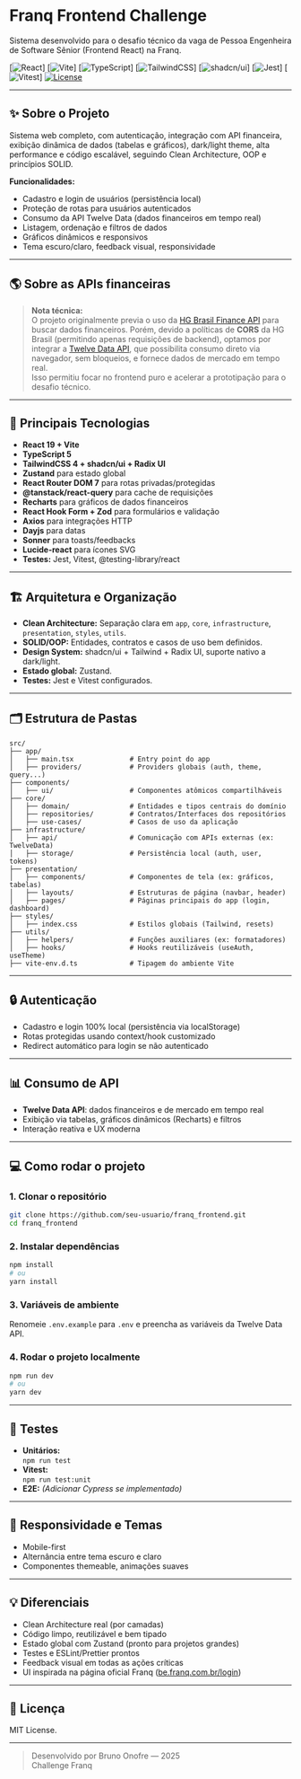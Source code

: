 # Franq Frontend Challenge

Sistema desenvolvido para o desafio técnico da vaga de Pessoa Engenheira de Software Sênior (Frontend React) na Franq.

[![React](https://img.shields.io/badge/React-19.x-61DAFB?logo=react)]
[![Vite](https://img.shields.io/badge/Vite-7.x-646CFF?logo=vite)]
[![TypeScript](https://img.shields.io/badge/TypeScript-5.x-3178C6?logo=typescript)]
[![TailwindCSS](https://img.shields.io/badge/TailwindCSS-4.x-06B6D4?logo=tailwindcss)]
[![shadcn/ui](https://img.shields.io/badge/shadcn/ui-themeable-262626)]
[![Jest](https://img.shields.io/badge/Jest-tested-%23C21325?logo=jest)]
[![Vitest](https://img.shields.io/badge/Vitest-unit-e8e850?logo=vitest)]
[![License](https://img.shields.io/badge/license-MIT-green.svg)](LICENSE)

---

## ✨ Sobre o Projeto

Sistema web completo, com autenticação, integração com API financeira, exibição dinâmica de dados (tabelas e gráficos), dark/light theme, alta performance e código escalável, seguindo Clean Architecture, OOP e princípios SOLID.

**Funcionalidades:**
- Cadastro e login de usuários (persistência local)
- Proteção de rotas para usuários autenticados
- Consumo da API Twelve Data (dados financeiros em tempo real)
- Listagem, ordenação e filtros de dados
- Gráficos dinâmicos e responsivos
- Tema escuro/claro, feedback visual, responsividade

---

## 🌎 Sobre as APIs financeiras

> **Nota técnica:**  
> O projeto originalmente previa o uso da [HG Brasil Finance API](https://hgbrasil.com/status/finance/) para buscar dados financeiros.
> Porém, devido a políticas de **CORS** da HG Brasil (permitindo apenas requisições de backend), optamos por integrar a [Twelve Data API](https://twelvedata.com/documentation), que possibilita consumo direto via navegador, sem bloqueios, e fornece dados de mercado em tempo real.  
> Isso permitiu focar no frontend puro e acelerar a prototipação para o desafio técnico.

---

## 🚀 Principais Tecnologias

- **React 19 + Vite**
- **TypeScript 5**
- **TailwindCSS 4 + shadcn/ui + Radix UI**
- **Zustand** para estado global
- **React Router DOM 7** para rotas privadas/protegidas
- **@tanstack/react-query** para cache de requisições
- **Recharts** para gráficos de dados financeiros
- **React Hook Form + Zod** para formulários e validação
- **Axios** para integrações HTTP
- **Dayjs** para datas
- **Sonner** para toasts/feedbacks
- **Lucide-react** para ícones SVG
- **Testes:** Jest, Vitest, @testing-library/react

---

## 🏗️ Arquitetura e Organização

- **Clean Architecture:** Separação clara em `app`, `core`, `infrastructure`, `presentation`, `styles`, `utils`.
- **SOLID/OOP:** Entidades, contratos e casos de uso bem definidos.
- **Design System:** shadcn/ui + Tailwind + Radix UI, suporte nativo a dark/light.
- **Estado global:** Zustand.
- **Testes:** Jest e Vitest configurados.

---

## 🗂️ Estrutura de Pastas

```plaintext
src/
├── app/
│   ├── main.tsx              # Entry point do app
│   ├── providers/            # Providers globais (auth, theme, query...)
├── components/
│   ├── ui/                   # Componentes atômicos compartilháveis
├── core/
│   ├── domain/               # Entidades e tipos centrais do domínio
│   ├── repositories/         # Contratos/Interfaces dos repositórios
│   ├── use-cases/            # Casos de uso da aplicação
├── infrastructure/
│   ├── api/                  # Comunicação com APIs externas (ex: TwelveData)
│   ├── storage/              # Persistência local (auth, user, tokens)
├── presentation/
│   ├── components/           # Componentes de tela (ex: gráficos, tabelas)
│   ├── layouts/              # Estruturas de página (navbar, header)
│   ├── pages/                # Páginas principais do app (login, dashboard)
├── styles/
│   ├── index.css             # Estilos globais (Tailwind, resets)
├── utils/
│   ├── helpers/              # Funções auxiliares (ex: formatadores)
│   ├── hooks/                # Hooks reutilizáveis (useAuth, useTheme)
├── vite-env.d.ts             # Tipagem do ambiente Vite
```

---

## 🔒 Autenticação

- Cadastro e login 100% local (persistência via localStorage)
- Rotas protegidas usando context/hook customizado
- Redirect automático para login se não autenticado

---

## 📊 Consumo de API

- **Twelve Data API**: dados financeiros e de mercado em tempo real
- Exibição via tabelas, gráficos dinâmicos (Recharts) e filtros
- Interação reativa e UX moderna

---

## 💻 Como rodar o projeto

### 1. Clonar o repositório

```bash
git clone https://github.com/seu-usuario/franq_frontend.git
cd franq_frontend
```

### 2. Instalar dependências

```bash
npm install
# ou
yarn install
```

### 3. Variáveis de ambiente

Renomeie `.env.example` para `.env` e preencha as variáveis da Twelve Data API.

### 4. Rodar o projeto localmente

```bash
npm run dev
# ou
yarn dev
```

---

## 🧪 Testes

- **Unitários:**  
  `npm run test`  
- **Vitest:**  
  `npm run test:unit`
- **E2E:** *(Adicionar Cypress se implementado)*

---

## 📱 Responsividade e Temas

- Mobile-first
- Alternância entre tema escuro e claro
- Componentes themeable, animações suaves

---

## 💡 Diferenciais

- Clean Architecture real (por camadas)
- Código limpo, reutilizável e bem tipado
- Estado global com Zustand (pronto para projetos grandes)
- Testes e ESLint/Prettier prontos
- Feedback visual em todas as ações críticas
- UI inspirada na página oficial Franq ([be.franq.com.br/login](https://be.franq.com.br/login))

---

## 📄 Licença

MIT License.

---

> Desenvolvido por Bruno Onofre — 2025  
> Challenge Franq
